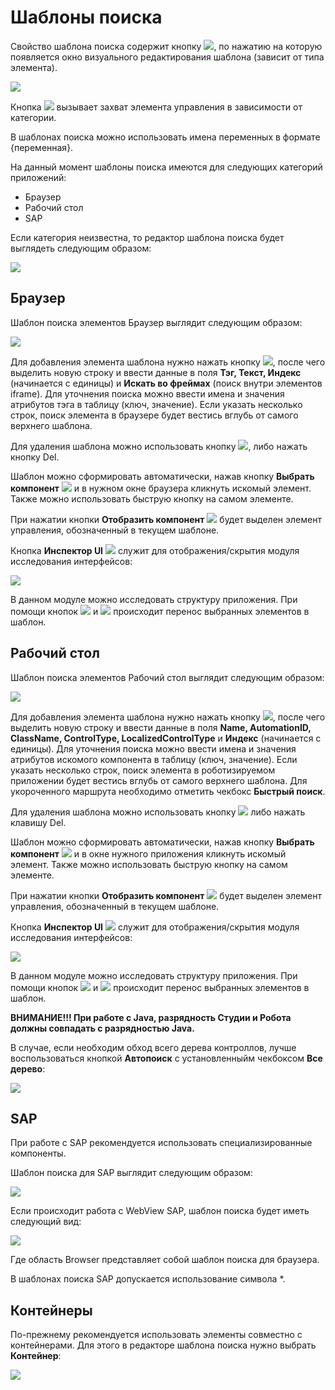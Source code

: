 # Шаблоны поиска

Свойство шаблона поиска содержит кнопку ![](<../../../.gitbook/assets/image (516) (1) (2) (1) (1) (2) (2).png>), по нажатию на которую появляется окно визуального редактирования шаблона (зависит от типа элемента).

![](<../../../.gitbook/assets/image (495).png>)

Кнопка ![](<../../../.gitbook/assets/image (794).png>) вызывает захват элемента управления в зависимости от категории.

В шаблонах поиска можно использовать имена переменных в формате {переменная}.

На данный момент шаблоны поиска имеются для следующих категорий приложений:

* Браузер
* Рабочий стол
* SAP

Если категория неизвестна, то редактор шаблона поиска будет выглядеть следующим образом:

![](<../../../.gitbook/assets/image (959).png>)

## Браузер

Шаблон поиска элементов Браузер выглядит следующим образом:

![](<../../../.gitbook/assets/image (562).png>)

Для добавления элемента шаблона нужно нажать кнопку ![](<../../../.gitbook/assets/12 (2) (3) (1) (1) (1).png>), после чего выделить новую строку и ввести данные в поля **Тэг, Текст, Индекс** (начинается с единицы) и **Искать во фреймах** (поиск внутри элементов iframe). Для уточнения поиска можно ввести имена и значения атрибутов тэга в таблицу (ключ, значение). Если указать несколько строк, поиск элемента в браузере будет вестись вглубь от самого верхнего шаблона.

Для удаления шаблона можно использовать кнопку ![](<../../../.gitbook/assets/13 (1) (1) (2) (1) (1) (1).png>), либо нажать кнопку Del.

Шаблон можно сформировать автоматически, нажав кнопку **Выбрать компонент** ![](<../../../.gitbook/assets/14 (1) (2) (1) (1) (2) (2).png>) и в нужном окне браузера кликнуть искомый элемент. Также можно использовать быструю кнопку на самом элементе.

При нажатии кнопки **Отобразить компонент** ![](<../../../.gitbook/assets/15 (1) (1) (1) (1).png>) будет выделен элемент управления, обозначенный в текущем шаблоне.

Кнопка **Инспектор UI** ![](<../../../.gitbook/assets/6 (2).png>) служит для отображения/скрытия модуля исследования интерфейсов:

![](<../../../.gitbook/assets/7 (6).png>)

В данном модуле можно исследовать структуру приложения. При помощи кнопок ![](<../../../.gitbook/assets/18 (1) (2) (1) (1) (2) (2).png>) и ![](<../../../.gitbook/assets/19 (1) (2) (1) (1) (2).png>) происходит перенос выбранных элементов в шаблон.

## Рабочий стол

Шаблон поиска элементов Рабочий стол выглядит следующим образом:

![](<../../../.gitbook/assets/image (942).png>)

Для добавления элемента шаблона нужно нажать кнопку ![](<../../../.gitbook/assets/12 (2) (3) (1) (1) (2) (2).png>), после чего выделить новую строку и ввести данные в поля **Name, AutomationID, ClassName, ControlType, LocalizedControlType** и **Индекс** (начинается с единицы). Для уточнения поиска можно ввести имена и значения атрибутов искомого компонента в таблицу (ключ, значение). Если указать несколько строк, поиск элемента в роботизируемом приложении будет вестись вглубь от самого верхнего шаблона. Для укороченного маршрута необходимо отметить чекбокс **Быстрый поиск**.

Для удаления шаблона можно использовать кнопку ![](<../../../.gitbook/assets/13 (1) (1) (2) (1) (1) (2) (2).png>) либо нажать клавишу Del.

Шаблон можно сформировать автоматически, нажав кнопку **Выбрать компонент** ![](<../../../.gitbook/assets/14 (1) (2) (1) (1) (2).png>) и в окне нужного приложения кликнуть искомый элемент. Также можно использовать быструю кнопку на самом элементе.

При нажатии кнопки **Отобразить компонент** ![](<../../../.gitbook/assets/15 (1) (1) (1) (1) (2).png>) будет выделен элемент управления, обозначенный в текущем шаблоне.

Кнопка **Инспектор UI** ![](<../../../.gitbook/assets/16 (1).png>) служит для отображения/скрытия модуля исследования интерфейсов:

![](../../../.gitbook/assets/17.png)

В данном модуле можно исследовать структуру приложения. При помощи кнопок ![](<../../../.gitbook/assets/18 (1) (2) (1) (1) (2) (1).png>) и ![](<../../../.gitbook/assets/19 (1) (2) (1) (1) (2) (1).png>) происходит перенос выбранных элементов в шаблон.

**ВНИМАНИЕ!!! При работе с Java, разрядность Студии и Робота должны совпадать с разрядностью Java.**

В случае, если необходим обход всего дерева контроллов, лучше воспользоваться кнопкой **Автопоиск** с установленныйм чекбоксом **Все дерево**:

![](<../../../.gitbook/assets/image (453).png>)

## SAP

При работе с SAP рекомендуется использовать специализированные компоненты.

Шаблон поиска для SAP выглядит следующим образом:

![](<../../../.gitbook/assets/image (551).png>)

Если происходит работа с WebView SAP, шаблон поиска будет иметь следующий вид:

![](<../../../.gitbook/assets/image (465).png>)

Где область Browser представляет собой шаблон поиска для браузера.

В шаблонах поиска SAP допускается использование символа \*.

## Контейнеры

По-прежнему рекомендуется использовать элементы совместно с контейнерами. Для этого в редакторе шаблона поиска нужно выбрать **Контейнер**:

![](<../../../.gitbook/assets/image (509) (1) (2) (1) (1) (2).png>)
